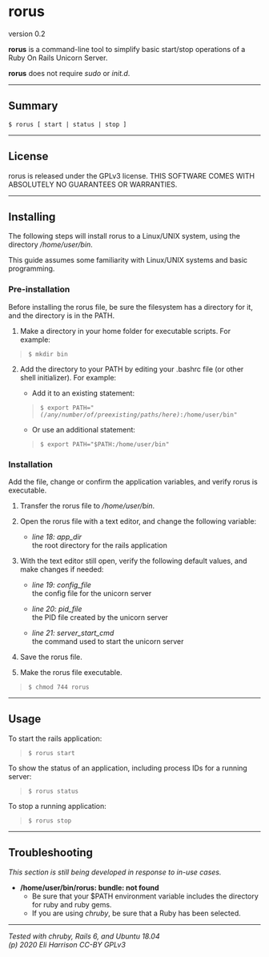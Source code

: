 # rorus

version 0.2

**rorus** is a command-line tool to simplify basic start/stop operations of a Ruby On Rails Unicorn Server.

**rorus** does not require _sudo_ or _init.d_.

-----

## Summary

~~~
$ rorus [ start | status | stop ]
~~~

-----

## License

rorus is released under the GPLv3 license. THIS SOFTWARE COMES WITH ABSOLUTELY NO GUARANTEES OR WARRANTIES.

-----

## Installing

The following steps will install rorus to a Linux/UNIX system, using the directory _/home/user/bin_.

This guide assumes some familiarity with Linux/UNIX systems and basic programming.

### Pre-installation

Before installing the rorus file, be sure the filesystem has a directory for it, and the directory is in the PATH. 

1. Make a directory in your home folder for executable scripts. For example:

  > `$ mkdir bin`

2. Add the directory to your PATH by editing your .bashrc file (or other shell initializer). For example:

    * Add it to an existing statement: 

    > `$ export PATH="`_`(/any/number/of/preexisting/paths/here)`_`:/home/user/bin"`
    
    * Or use an additional statement:

    > `$ export PATH="$PATH:/home/user/bin"`
    
### Installation

Add the file, change or confirm the application variables, and verify rorus is executable.

1. Transfer the rorus file to _/home/user/bin_.

2. Open the rorus file with a text editor, and change the following variable:

    - *line 18: app_dir*  
      the root directory for the rails application

3. With the text editor still open, verify the following default values, and make changes if needed:

    - *line 19: config_file*  
      the config file for the unicorn server

    - *line 20: pid_file*  
      the PID file created by the unicorn server

    - *line 21: server_start_cmd*  
      the command used to start the unicorn server
  
4. Save the rorus file.

5. Make the rorus file executable.

  > `$ chmod 744 rorus`    


-----

## Usage

To start the rails application:

  > `$ rorus start`

To show the status of an application, including process IDs for a running server:

  > `$ rorus status`

To stop a running application:  

  > `$ rorus stop`

-----

## Troubleshooting

_This section is still being developed in response to in-use cases._

  - **/home/user/bin/rorus: bundle: not found**
    - Be sure that your $PATH environment variable includes the directory for ruby and ruby gems.
    - If you are using _chruby_, be sure that a Ruby has been selected.



-----

_Tested with chruby, Rails 6, and Ubuntu 18.04_  
_(p) 2020 Eli Harrison CC-BY GPLv3_
